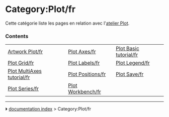 # Category:Plot/fr
Cette catégorie liste les pages en relation avec l\'[atelier Plot](Plot_Workbench/fr.md).

### Contents

|     |     |     |
| --- | --- | --- |
| [Artwork Plot/fr](Artwork_Plot/fr.md) | [Plot Axes/fr](Plot_Axes/fr.md) | [Plot Basic tutorial/fr](Plot_Basic_tutorial/fr.md) |
| [Plot Grid/fr](Plot_Grid/fr.md) | [Plot Labels/fr](Plot_Labels/fr.md) | [Plot Legend/fr](Plot_Legend/fr.md) |
| [Plot MultiAxes tutorial/fr](Plot_MultiAxes_tutorial/fr.md) | [Plot Positions/fr](Plot_Positions/fr.md) | [Plot Save/fr](Plot_Save/fr.md) |
| [Plot Series/fr](Plot_Series/fr.md) | [Plot Workbench/fr](Plot_Workbench/fr.md) |



---
⏵ [documentation index](../README.md) > Category:Plot/fr
